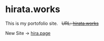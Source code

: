 # hirata.works
This is my portofolio site.  
~~URL: [hirata.works](http://hirata.works/)~~

New Site → [hira.page](https://hira.page)
